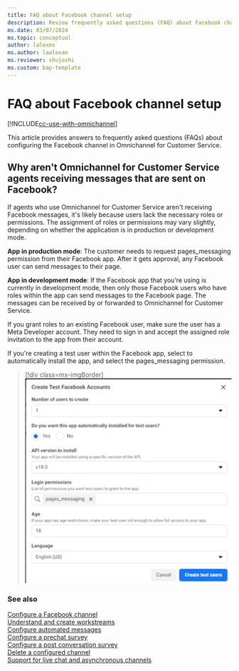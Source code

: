 ```yaml
---
title: FAQ about Facebook channel setup
description: Review frequently asked questions (FAQ) about Facebook channel configuration in Omnichannel for Customer Service.
ms.date: 03/07/2024
ms.topic: conceptual
author: lalexms
ms.author: laalexan
ms.reviewer: shujoshi
ms.custom: bap-template
---
```


# FAQ about Facebook channel setup

[!INCLUDE[cc-use-with-omnichannel](../../includes/cc-use-with-omnichannel.md)]

This article provides answers to frequently asked questions (FAQs) about configuring the Facebook channel in Omnichannel for Customer Service.

## Why aren't Omnichannel for Customer Service agents receiving messages that are sent on Facebook? 

If agents who use Omnichannel for Customer Service aren't receiving Facebook messages, it's likely because users lack the necessary roles or permissions. The assignment of roles or permissions may vary slightly, depending on whether the application is in production or development mode. 

**App in production mode**: The customer needs to request pages_messaging permission from their Facebook app. After it gets approval, any Facebook user can send messages to their page. 

**App in development mode**: If the Facebook app that you’re using is currently in development mode, then only those Facebook users who have roles within the app can send messages to the Facebook page. The messages can be received by or forwarded to Omnichannel for Customer Service. 

If you grant roles to an existing Facebook user, make sure the user has a Meta Developer account. They need to sign in and accept the assigned role invitation to the app from their account. 

If you're creating a test user within the Facebook app, select to automatically install the app, and select the pages_messaging permission.​

> [!div class=mx-imgBorder]
> ![Create test user with pages_messaging permission in Facebook app.](../media/facebook-test-account-configure.png "Create Facebook app test user with pages_messaging permission")

### See also

[Configure a Facebook channel](configure-facebook-channel.md)<br>
[Understand and create workstreams](create-workstreams.md)<br>
[Configure automated messages](configure-automated-message.md)<br>
[Configure a prechat survey](configure-pre-chat-survey.md)<br>
[Configure a post conversation survey](configure-post-conversation-survey.md)<br>
[Delete a configured channel](delete-channel.md)<br>
[Support for live chat and asynchronous channels](card-support-in-channels.md)
